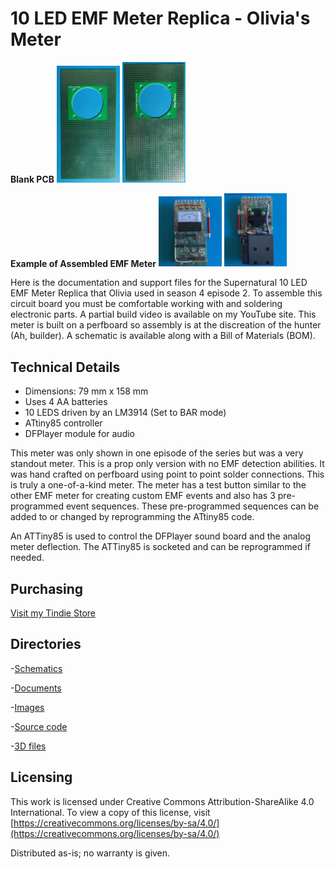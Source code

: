 # 10 LED EMF Meter Replica - Olivia's Meter

**Blank PCB**
<img src="img/10_LED_EMF_PCB_f.jpg" width="20%">  <img src="img/10_LED_EMF_PCB_b.jpg" width="20%">

**Example of Assembled EMF Meter**
<img src="img/10_LED_Assembled_f.jpg" width="20%">  <img src="img/10_LED_Assembled_b1.jpg" width="20%">

Here is the documentation and support files for the Supernatural 10 LED EMF Meter Replica that Olivia used in season 4 episode 2. 
To assemble this circuit board you must be comfortable working with and soldering electronic parts.
A partial build video is available on my YouTube site. This meter is built on a perfboard so assembly is at the discreation of the hunter (Ah, builder).
A schematic is available along with a Bill of Materials (BOM). 

## Technical Details

* Dimensions: 79 mm x 158 mm 
* Uses 4 AA batteries
* 10 LEDS driven by an LM3914 (Set to BAR mode)
* ATtiny85 controller
* DFPlayer module for audio

This meter was only shown in one episode of the series but was a very standout meter. This is a prop only version with no EMF detection abilities. It was hand crafted on perfboard using point to point solder connections.
This is truly a one-of-a-kind meter. The meter has a test button similar to the other EMF meter for creating custom EMF events and also has 3 pre-programmed event sequences. 
These pre-programmed sequences can be added to or changed by reprogramming the ATtiny85 code.

An ATTiny85 is used to control the DFPlayer sound board and the analog meter deflection. 
The ATTiny85 is socketed and can be reprogrammed if needed. 


## Purchasing
[Visit my Tindie Store](https://www.tindie.com/stores/johnnyelectronic/)


## Directories

-[Schematics](schematics/)

-[Documents](doc/)

-[Images](img/)

-[Source code](src/)

-[3D files](3D/)


## Licensing

This work is licensed under Creative Commons Attribution-ShareAlike 4.0 International. 
To view a copy of this license, visit [https://creativecommons.org/licenses/by-sa/4.0/](https://creativecommons.org/licenses/by-sa/4.0/)

Distributed as-is; no warranty is given.






